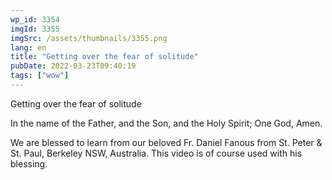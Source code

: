 ```yaml
---
wp_id: 3354
imgId: 3355
imgSrc: /assets/thumbnails/3355.png
lang: en
title: "Getting over the fear of solitude"
pubDate: 2022-03-23T09:40:19
tags: ["wow"]
---
```


<!-- page: 6 -->

<p>Getting over the fear of solitude</p>
<p>In the name of the Father, and the Son, and the Holy Spirit; One God, Amen. </p>
<p>We are blessed to learn from our beloved Fr. Daniel Fanous from St. Peter & St. Paul, Berkeley NSW, Australia. This video is of course used with his blessing.</p>
